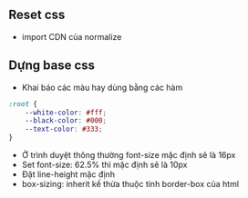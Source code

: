 ## Reset css
- import CDN của normalize
## Dựng base css
- Khai báo các màu hay dùng bằng các hàm 
```css
:root {
    --white-color: #fff;
    --black-color: #000;
    --text-color: #333;
}
```
- Ở trình duyệt thông thường font-size mặc định sẽ là 16px
- Set font-size: 62.5% thì mặc định sẽ là 10px
- Đặt line-height mặc định 
- box-sizing: inherit kế thừa thuộc tính border-box của html 
